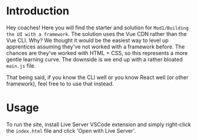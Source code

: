 # Introduction

Hey coaches! Here you will find the starter and solution for `Mod1/Building the UI with a framework`. The solution uses the Vue CDN rather than the Vue CLI. Why? We thought it would be the easiest way to level up apprentices assuming they've not worked with a framework before. The chances are they've worked with HTML + CSS, so this represents a more gentle learning curve. The downside is we end up with a rather bloated `main.js` file.

That being said, if you know the CLI well or you know React well (or other framework), feel free to to use that instead.

# Usage

To run the site, install Live Server VSCode extension and simply right-click the `index.html` file and click 'Open with Live Server'.
